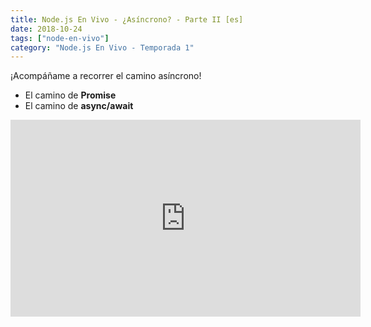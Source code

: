 ```yaml
---
title: Node.js En Vivo - ¿Asíncrono? - Parte II [es]
date: 2018-10-24
tags: ["node-en-vivo"]
category: "Node.js En Vivo - Temporada 1"
---
```


¡Acompáñame a recorrer el camino asíncrono!

-   El camino de **Promise**
-   El camino de **async/await**

<iframe class="mt-2" width="560" height="315" src="https://www.youtube.com/embed/SqKH-1B3ii4" title="YouTube video player" frameborder="0" allow="accelerometer; autoplay; clipboard-write; encrypted-media; gyroscope; picture-in-picture" allowfullscreen></iframe>
